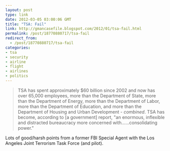 ```yaml
---
layout: post
type: link
date: 2012-03-05 03:00:06 GMT
title: "TSA: Fail"
link: http://gmancasefile.blogspot.com/2012/01/tsa-fail.html
permalink: /post/18770880717/tsa-fail
redirect_from: 
  - /post/18770880717/tsa-fail
categories:
- tsa
- security
- airline
- flight
- airlines
- politics
---
```

<blockquote>TSA has spent approximately $60 billion since 2002 and now has over 65,000 employees, more than the Department of State, more than the Department of Energy, more than the Department of Labor, more than the Department of Education, and more than the Department of Housing and Urban Development - <i>combined</i>. TSA has become, according to [a government] report, "an enormous, inflexible and distracted bureaucracy more concerned with……consolidating power."</blockquote>
<p>Lots of good/harsh points from a former FBI Special Agent with the Los Angeles Joint Terrorism Task Force (and pilot).</p>